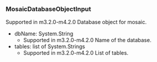 ### MosaicDatabaseObjectInput
Supported in m3.2.0-m4.2.0
Database object for mosaic.

- dbName: System.String
  - Supported in m3.2.0-m4.2.0
Name of the database.
- tables: list of System.Strings
  - Supported in m3.2.0-m4.2.0
List of tables.
